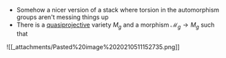 












-   Somehow a nicer version of a stack where torsion in the automorphism groups aren't messing things up
-   There is a [quasiprojective](quasiprojective) variety $M_g$ and a morphism $\mathcal{M}_g \to M_g$ such that

![[_attachments/Pasted%20image%2020210511152735.png]]
